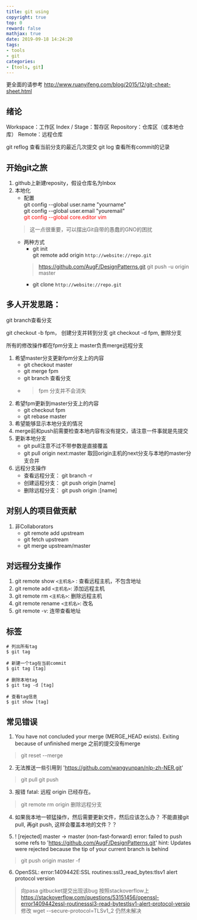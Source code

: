 ```yaml
---
title: git using
copyright: true
top: 0
reward: false
mathjax: true
date: 2019-09-18 14:24:20
tags:
- tools
- git
categories:
- [tools, git]
---
```


更全面的请参考
http://www.ruanyifeng.com/blog/2015/12/git-cheat-sheet.html

## 绪论
Workspace：工作区
Index / Stage：暂存区
Repository：仓库区（或本地仓库）
Remote：远程仓库

git reflog 查看当前分支的最近几次提交
git log 查看所有commit的记录

## 开始git之旅
1. github上新建reposity，假设仓库名为Inbox
2. 本地化 
   - 配置 <br>
    git config --global user.name "yourname" <br>
    git config --global user.email "youremail" <br>
    <font color='red'>git config --global core.editor vim</font> <br>
    > 这一点很重要，可以摆出Git自带的愚蠢的GNO的困扰
    -  两种方式
       - git init <br>
        git remote add origin `http://website://repo.git` <br>
        > https://github.com/AugF/DesignPatterns.git
        git push -u origin master
       - git clone `http://website://repo.git`
## 多人开发思路：
git branch查看分支

git checkout -b fpm， 创建分支并转到分支
git checkout -d fpm,  删除分支

所有的修改操作都在fpm分支上
master负责merge远程分支

1. 希望master分支更新fpm分支上的内容
   - git checkout master
   - git merge fpm
   - git branch 查看分支
   - > fpm 分支并不会消失
2. 希望fpm更新到master分支上的内容
   - git checkout fpm
   - git rebase master
3. 希望能够显示本地分支的情况
4. merge前和push前需要检查本地内容有没有提交，请注意一件事就是先提交
5. 更新本地分支
   - git pull注意不过不带参数是直接覆盖
   - git pull origin next:master 取回origin主机的next分支与本地的master分支合并
6. 远程分支操作
   - 查看远程分支： git branch -r
   - 创建运程分支： git push origin [name]
   - 删除远程分支： git push origin :[name]
## 对别人的项目做贡献
1. 非Collaborators
   - git remote add upstream 
   - git fetch upstream
   - git merge upstream/master

## 对远程分支操作

1. git remote show `<主机名>` : 查看远程主机，不包含地址
2. git remote add `<主机名>`: 添加远程主机
3. git remote rm `<主机名>`: 删除远程主机
4. git remote rename `<主机名>`: 改名
5. git remote -v: 连带查看地址
## 标签
```
# 列出所有tag
$ git tag

# 新建一个tag在当前commit
$ git tag [tag]

# 删除本地tag
$ git tag -d [tag]

# 查看tag信息
$ git show [tag]
```

## 常见错误

1. You have not concluded your merge (MERGE_HEAD exists). Exiting because of unfinished merge
之前的提交没有merge
> git reset --merge

2. 无法推送一些引用到 'https://github.com/wangyunpan/nlp-zh-NER.git'
> git pull
> git push

3. 报错
fatal: 远程 origin 已经存在。
> git remote rm origin  删除远程分支

4. 如果我本地一顿猛操作，然后需要更新文件，然后应该怎么办？ 不能直接git pull, 再git push, 这样会覆盖本地的文件？？

5.  ! [rejected]        master -> master (non-fast-forward)
error: failed to push some refs to 'https://github.com/AugF/DesignPatterns.git'
hint: Updates were rejected because the tip of your current branch is behind
> git push origin master -f

6. OpenSSL: error:1409442E:SSL routines:ssl3_read_bytes:tlsv1 alert protocol version
> 向pasa gitbucket提交出现该bug
> 按照stackoverflow上  https://stackoverflow.com/questions/53151456/openssl-error1409442essl-routinesssl3-read-bytestlsv1-alert-protocol-versio
> 修改  wget --secure-protocol=TLSv1_2 仍然未解决
